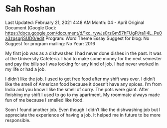 # Sah Roshan

Last Updated: February 21, 2021 4:48 AM
Month: 04 - April
Original Document (Google Doc): https://docs.google.com/document/d/1xc_rywJs0rzGm57hFUgPJra1l4L_Pe0a3zqsgrjSUD0/edit
Program: Word Theme Essay
Suggest for blog: No
Suggest for program mailing: No
Year: 2016

My first job was as a dishwasher. I had never done dishes in the past. It was at the University Cafeteria. I had to make some money for the next semester and pay the bills so I was looking for any kind of job. I had never worked in my life or had a job.

I didn’t like the job. I used to get free food after my shift was over. I didn’t like the smell of American food because it doesn’t have any spices. I’m from India and you know I like the smell of curry. The pots were giant. After finishing my shift I used to go to my apartment. My roommate always made fun of me because I smelled like food.

Soon I found another job. Even though I didn’t like the dishwashing job but I appreciate the experience of having a job. It helped me in future to be more responsible.